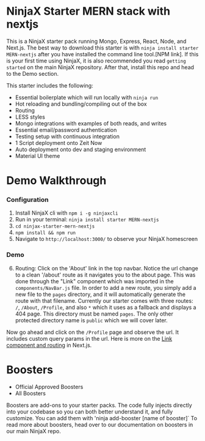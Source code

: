 # NinjaX Starter MERN stack with nextjs

This is a NinjaX starter pack running Mongo, Express, React, Node, and Next.js. The best way to download this starter is with `ninja install starter MERN-nextjs` after you have installed the command line tool.[NPM link]. If this is your first time using NinjaX, it is also recommended you read `getting started` on the main NinjaX repository. After that, install this repo and head to the Demo section.

This starter includes the following:

- Essential boilerplate which will run locally with `ninja run`
- Hot reloading and bundling/compiling out of the box
- Routing 
- LESS styles
- Mongo integrations with examples of both reads, and writes
- Essential email/password authentication
- Testing setup with continuous integration
- 1 Script deployment onto Zeit Now
- Auto deployment onto dev and staging environment
- Material UI theme

# Demo Walkthrough

### Configuration
1. Install NinjaX cli with `npm i -g ninjaxcli` 
2. Run in your terminal: `ninja install starter MERN-nextjs`
3. `cd ninjax-starter-mern-nextjs`
4. `npm install && npm run`
5. Navigate to `http://localhost:3000/` to observe your NinjaX homescreen

### Demo

6. Routing: 
Click on the 'About' link in the top navbar. Notice the url change to a clean '/about' route as it navigates you to the about page. This was done through the "Link" component which was imported in the `components/NavBar.js` file. In order to add a new route, you simply add a new file to the `pages` directory, and it will automatically generate the route with that filename. Currently our starter comes with three routes: `/`, `/About`, `/Profile`, and also `*` which it uses as a fallback and displays a 404 page. This directory must be named `pages`. The only other protected directory name is `public` which we will cover later. 

Now go ahead and click on the `/Profile` page and observe the url. It includes custom query params in the url. Here is more on the [Link component and routing](https://nextjs.org/docs#with-link) in Next.js.

# Boosters

- Official Approved Boosters
- All Boosters

Boosters are add-ons to your starter packs. The code fully injects directly into  your codebase so you can both better understand it, and fully customize. You can add them with 'ninja add-booster [name of booster]` To read more about boosters, head over to our documentation on boosters in our main NinjaX repo. 
